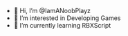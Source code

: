 - 👋 Hi, I’m @IamANoobPlayz
- 👀 I’m interested in Developing Games
- 🌱 I’m currently learning RBXScript

<!---
IamANoobPlayz/IamANoobPlayz is a ✨ special ✨ repository because its `README.md` (this file) appears on your GitHub profile.
You can click the Preview link to take a look at your changes.
--->
